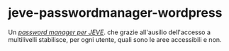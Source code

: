 # jeve-passwordmanager-wordpress
Un *[password manager per JEVE](http://jevemanagerpsw.altervista.org)*. che grazie all'ausilio dell'accesso a multilivelli stabilisce, per ogni utente, quali sono le aree accessibili e non.

 
